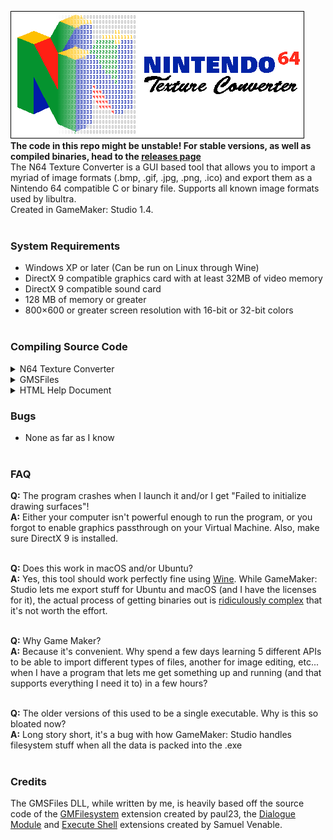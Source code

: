 ![splash](.github/splash.png)<br/>
**The code in this repo might be unstable! For stable versions, as well as compiled binaries, head to the [releases page](https://github.com/buu342/GML-N64TextureConverter/releases)**<br/>
The N64 Texture Converter is a GUI based tool that allows you to import a myriad of image formats (.bmp, .gif, .jpg, .png, .ico) and export them as a Nintendo 64 compatible C or binary file. Supports all known image formats used by libultra.<br/>
Created in GameMaker: Studio 1.4.<br/><br/>

### System Requirements
* Windows XP or later (Can be run on Linux through Wine)
* DirectX 9 compatible graphics card with at least 32MB of video memory
* DirectX 9 compatible sound card
* 128 MB of memory or greater
* 800×600 or greater screen resolution with 16-bit or 32-bit colors<br/><br/>

### Compiling Source Code
<details><summary>N64 Texture Converter</summary>

* Grab a registered copy of GameMaker: Studio 1.4, and start the program.
* In the `Open` tab, navigate to the `N64 Texture Converter.gmx` folder and load the `N64 Texture Converter.project.gmx` file.
* Once loaded, ensure that `Target` is set to Windows.
* Hit the Create Application Button.
* Export as either `Windows NSIS Installer (*.exe)` or as `Compressed Applications zip (*.zip)`. The program may not function correctly if `Single runtime executable (*.exe)` is used.
</details>

<details><summary>GMSFiles</summary>

* Grab a registered copy of Microsoft Visual C++ 2008, and start the program.
* Load the `GMSFiles.vcproj` project file located in `GMSFiles Source`.
* Ensure that the solution configuration is set to `Release` and `Win32`.
* Build the solution.
</details>

<details><summary>HTML Help Document</summary>

* Grab a copy of HTML Help Workshop, and start the program.
* Load the `Help.hpp` project file located in `Help File Source`.
* Hit the compile button.
</details>

### Bugs
* None as far as I know<br/><br/>

### FAQ
**Q:** The program crashes when I launch it and/or I get "Failed to initialize drawing surfaces"!<br/>
**A:** Either your computer isn't powerful enough to run the program, or you forgot to enable graphics passthrough on your Virtual Machine. Also, make sure DirectX 9 is installed.<br/><br/>

**Q:** Does this work in macOS and/or Ubuntu?<br/>
**A:** Yes, this tool should work perfectly fine using [Wine](https://www.winehq.org/). While GameMaker: Studio lets me export stuff for Ubuntu and macOS (and I have the licenses for it), the actual process of getting binaries out is [ridiculously complex](https://help.yoyogames.com/hc/en-us/articles/216754458-Setup-Ubuntu-And-GameMaker-Studio-For-Linux-Development) that it's not worth the effort.<br/><br/>

**Q:** Why Game Maker?<br/>
**A:** Because it's convenient. Why spend a few days learning 5 different APIs to be able to import different types of files, another for image editing, etc... when I have a program that lets me get something up and running (and that supports everything I need it to) in a few hours?<br/><br/>

**Q:** The older versions of this used to be a single executable. Why is this so bloated now?<br/>
**A:** Long story short, it's a bug with how GameMaker: Studio handles filesystem stuff when all the data is packed into the .exe<br/><br/>

### Credits
The GMSFiles DLL, while written by me, is heavily based off the source code of the [GMFilesystem](https://code.google.com/archive/p/gm-filesystem/) extension created by paul23, the [Dialogue Module](https://samuel-venable.itch.io/gamemaker-extension-collection) and [Execute Shell](https://marketplace.yoyogames.com/assets/575/execute-shell) extensions created by Samuel Venable.